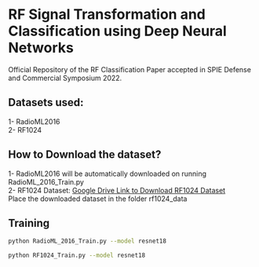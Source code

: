# RF Signal Transformation and Classification using Deep Neural Networks
Official Repository of the RF Classification Paper accepted in SPIE Defense and Commercial Symposium 2022.
## Datasets used: 
1- RadioML2016<br />
2- RF1024 
## How to Download the dataset?
1- RadioML2016 will be automatically downloaded on running RadioML_2016_Train.py<br />
2- RF1024 Dataset: [Google Drive Link to Download RF1024 Dataset](https://drive.google.com/drive/folders/1V7sZbf0UuQJ1V0Fmkg0xltx0UqNRQ8Jg?usp=sharing)<br />
Place the downloaded dataset in the folder rf1024_data
## Training
```bash
python RadioML_2016_Train.py --model resnet18
```
```bash
python RF1024_Train.py --model resnet18
```

